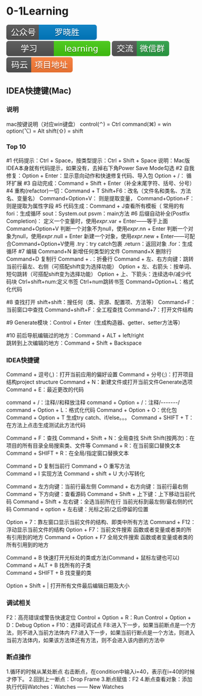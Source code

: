 # 0-1Learning

![alt text](../static/common/svg/luoxiaosheng.svg "公众号")
![alt text](../static/common/svg/luoxiaosheng_learning.svg "学习")
![alt text](../static/common/svg/luoxiaosheng_wechat.svg "微信")
![alt text](../static/common/svg/luoxiaosheng_gitee.svg "码云")

## IDEA快捷键(Mac)

### 说明
mac按键说明（对应win键盘）
control(⌃) = Ctrl
command(⌘) = win
option(⌥) = Alt
shift(⇧) = shift

### Top 10
#1 代码提示：Ctrl + Space，按类型提示：Ctrl + Shift + Space
    说明：Mac版IDEA本身就有代码提示，如果没有，去掉右下角Power Save  Mode勾选 
#2 自我修复：Option + Enter：显示意向动作和快速修复代码、导入包
    Option + /： 循环扩展
#3 自动完成：Command + Shift + Enter（补全末尾字符、括号、分号）
#4 重构(refactor)一切：Command + T
    Shift+F6：改名（文件名和类名、方法名、变量名）
    Command+Option+V： 则是提取变量，
    Command+Option+F：则是提取为属性字段
#5 代码生成：Command + J查看所有模板（
    常用的有fori：生成循环
    sout：System.out
    psvm：main方法
#6 后缀自动补全(Postfix Completion)：
    定义一个变量时，使用$expr$.var + Enter——等于上面Command+Option+V
    判断一个对象不为null，使用$expr$.nn + Enter
    判断一个对象为null，使用$expr$.null + Enter
    新建一个对象，使用$expr$.new + Enter——可配合Command+Option+V使用
    .try：try catch包裹
    .return：返回对象
    .for：生成循环
#7 编辑
Command+N 新增任何类型的文件
Command+X 删除行
Command+D 复制行
Command + .：折叠行
Command + 左、右方向键：跳转当前行最左、右侧（可搭配shift变为选择功能）
Option + 左、右箭头：按单词、短句跳转（可搭配shift变为选择功能）
Option + 上、下箭头：连续选中/减少代码块
Ctrl+shift+num:定义书签 Ctrl+num跳转书签
Command+Option+L：格式化代码

#8 查找打开
shift+shift：搜任何（类、资源、配置项、方法等）
Command+F：当前窗口中查找
Command+shift+F：全工程查找
Command+7：打开文件结构

#9 Generate模块：Control + Enter（生成构造器、getter、setter方法等）

#10 前后导航编辑过的地方：Command + ALT + left/right    
    跳转到上次编辑的地方：Command + Shift + Backspace   

### IDEA快捷键
Command + 逗号(,)：打开当前应用的偏好设置
Command + 分号(;)：打开项目结构project structure
Command + N：新建文件或打开当前文件Generate选项
Command + E：最近更改的代码

command + /：注释//和释放注释
command + Option + /：注释/*-------*/
command + Option + L：格式化代码
Command + Option + O：优化包
Command + Option + T  生成try catch、if/else。。。
Command + SHIFT + T：在方法上点击生成测试此方法代码

Command + F：查找
Command + Shift + N：全局查找
Shift Shift(按两次)：在项目的所有目录全局搜索类、文件等
Command + R：在当前窗口替换文本  
Command + SHIFT + R：在全局/指定窗口替换文本  

Command + D 复制当前行 
Command + O 重写方法  
Command + I 实现方法
Command + shift + U 大小写转化  

Command + 左方向键：当前行最左侧
Command + 右方向键：当前行最右侧
Command + 下方向键：查看源码
Command + Shift + 上下键：上下移动当前代码
Command + Shift + 左右键：全选当前所在行 当前光标到最左侧/最右侧的代码
Command + option + 左右键：光标之前/之后停留的位置

Option + 7：靠左窗口显示当前文件的结构、即类中所有方法
Command + F12：浮动显示当前文件的结构
Option + F7：当前文件搜索 函数或者变量或者类的所有引用到的地方
Command + Option + F7  全局文件搜索 函数或者变量或者类的所有引用到的地方

Command + B 快速打开光标处的类或方法(Command + 鼠标左键也可以)
Command + ALT + B  找所有的子类  
Command + SHIFT + B  找变量的类  

Option + Shift + | 打开所有文件最后编辑日期及大小

### 调试相关
F2：高亮错误或警告快速定位
Control + Option + R：Run
Control + Option + D：Debug
Option + F10：选择可调试点
F8:进入下一步，如果当前断点是一个方法，则不进入当前方法体内
F7:进入下一步，如果当前行断点是一个方法，则进入当前方法体内，如果该方法体还有方法，则不会进入该内嵌的方法中

### 断点操作
1.循环的时候从某处断点
右击断点，在condition中输入i=40，表示在i=40的时候才停下。
2.回到上一断点：Drop Frame
3.断点赋值：F2
4.断点查看对象：添加执行代码Watches：Watches —— New Watches













